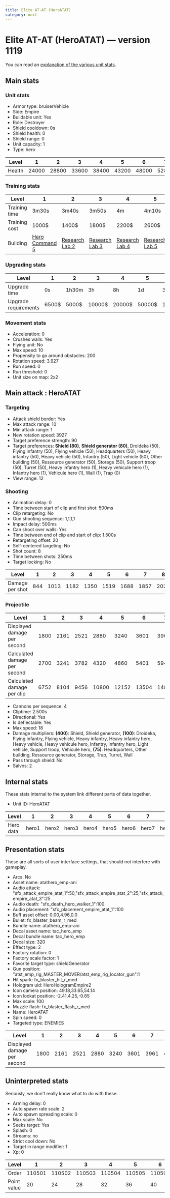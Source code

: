 ```yaml
---
title: Elite AT-AT (HeroATAT)
category: unit
---
```


# Elite AT-AT (HeroATAT) — version 1119

You can read an [explanation  of the various unit stats](unitexplained.md).

## Main stats

### Unit stats

  * Armor type: bruiserVehicle
  * Side: Empire
  * Buildable unit: Yes
  * Role: Destroyer
  * Shield cooldown: 0s
  * Shield health: 0
  * Shield range: 0
  * Unit capacity: 1
  * Type: hero

|Level |1    |2    |3    |4    |5    |6    |7    |8    |9    |10   |
|------|-----|-----|-----|-----|-----|-----|-----|-----|-----|-----|
|Health|24000|28800|33600|38400|43200|48000|52800|57600|62400|72000|


### Training stats

|Level        |1                                           |2                                      |3                                      |4                                      |5                                      |6                                      |7                                      |8                                      |9                                      |10                                      |
|-------------|--------------------------------------------|---------------------------------------|---------------------------------------|---------------------------------------|---------------------------------------|---------------------------------------|---------------------------------------|---------------------------------------|---------------------------------------|----------------------------------------|
|Training time|3m30s                                       |3m40s                                  |3m50s                                  |4m                                     |4m10s                                  |4m20s                                  |4m30s                                  |4m40s                                  |4m50s                                  |5m                                      |
|Training cost|1000$                                       |1400$                                  |1800$                                  |2200$                                  |2600$                                  |3000$                                  |3400$                                  |3800$                                  |4200$                                  |4600$                                   |
|Building     |[Hero Command 5](empireTacticalCommand.html)|[Research Lab 2](empireOffenseLab.html)|[Research Lab 3](empireOffenseLab.html)|[Research Lab 4](empireOffenseLab.html)|[Research Lab 5](empireOffenseLab.html)|[Research Lab 6](empireOffenseLab.html)|[Research Lab 7](empireOffenseLab.html)|[Research Lab 8](empireOffenseLab.html)|[Research Lab 9](empireOffenseLab.html)|[Research Lab 10](empireOffenseLab.html)|


### Upgrading stats

|Level               |1    |2    |3     |4     |5     |6      |7      |8      |9       |10      |
|--------------------|-----|-----|------|------|------|-------|-------|-------|--------|--------|
|Upgrade time        |0s   |1h30m|3h    |8h    |1d    |3d     |5d     |1w     |1w3d    |2w      |
|Upgrade requirements|6500$|5000$|10000$|20000$|50000$|135000$|225000$|450000$|1500000$|2500000$|


### Movement stats

  * Acceleration: 0
  * Crushes walls: Yes
  * Flying unit: No
  * Max speed: 10
  * Propensity to go around obstacles: 200
  * Rotation speed: 3.927
  * Run speed: 0
  * Run threshold: 0
  * Unit size on map: 2x2

## Main attack : HeroATAT

### Targeting

  * Attack shield border: Yes
  * Max attack range: 10
  * Min attack range: 1
  * New rotation speed: 3927
  * Target preference strength: 90
  * Target preferences: **Shield (80)**, **Shield generator (80)**, Droideka (50), Flying infantry (50), Flying vehicle (50), Headquarters (50), Heavy infantry (50), Heavy vehicle (50), Infantry (50), Light vehicle (50), Other building (50), Ressource generator (50), Storage (50), Support troop (50), Turret (50), Heavy infantry hero (1), Heavy vehicule hero (1), Infantry hero (1), Vehicule hero (1), Wall (1), Trap (0)
  * View range: 12

### Shooting

  * Animation delay: 0
  * Time between start of clip and first shot: 500ms
  * Clip retargeting: No
  * Gun shooting sequence: 1,1,1,1
  * Impact delay: 500ms
  * Can shoot over walls: Yes
  * Time between end of clip and start of clip: 1.500s
  * Retargeting offset: 20
  * Self-centered targeting: No
  * Shot count: 8
  * Time between shots: 250ms
  * Target locking: No

|Level          |1  |2   |3   |4   |5   |6   |7   |8   |9   |10  |
|---------------|---|----|----|----|----|----|----|----|----|----|
|Damage per shot|844|1013|1182|1350|1519|1688|1857|2025|2194|2532|


### Projectile

|Level                       |1   |2   |3   |4    |5    |6    |7    |8    |9    |10   |
|----------------------------|----|----|----|-----|-----|-----|-----|-----|-----|-----|
|Displayed damage per second |1800|2161|2521|2880 |3240 |3601 |3961 |4320 |4680 |5401 |
|Calculated damage per second|2700|3241|3782|4320 |4860 |5401 |5942 |6480 |7020 |8102 |
|Calculated damage per clip  |6752|8104|9456|10800|12152|13504|14856|16200|17552|20256|


  * Cannons per sequence: 4
  * Cliptime: 2.500s
  * Directional: Yes
  * Is deflectable: Yes
  * Max speed: 18
  * Damage multipliers: **(400)**: Shield, Shield generator, **(100)**: Droideka, Flying infantry, Flying vehicle, Heavy infantry, Heavy infantry hero, Heavy vehicle, Heavy vehicule hero, Infantry, Infantry hero, Light vehicle, Support troop, Vehicule hero, **(75)**: Headquarters, Other building, Ressource generator, Storage, Trap, Turret, Wall
  * Pass through shield: No
  * Salvos: 2

## Internal stats

These stats internal to the system link different parts of data together.

  * Unit ID: HeroATAT

|Level    |1    |2    |3    |4    |5    |6    |7    |8    |9    |10    |
|---------|-----|-----|-----|-----|-----|-----|-----|-----|-----|------|
|Hero data|hero1|hero2|hero3|hero4|hero5|hero6|hero7|hero8|hero9|hero10|


## Presentation stats

These are all sorts of user interface settings, that should not interfere with gameplay.

  * Arcs: No
  * Asset name: atathero_emp-ani
  * Audio attack: "sfx_attack_empire_atat_1":50,"sfx_attack_empire_atat_2":25,"sfx_attack_empire_atat_3":25
  * Audio death: "sfx_death_hero_walker_1":100
  * Audio placement: "sfx_placement_empire_atat_1":100
  * Buff asset offset: 0.00,4.96,0.0
  * Bullet: fx_blaster_beam_r_med
  * Bundle name: atathero_emp-ani
  * Decal asset name: tac_hero_emp
  * Decal bundle name: tac_hero_emp
  * Decal size: 320
  * Effect type: 2
  * Factory rotation: 0
  * Factory scale factor: 1
  * Favorite target type: shieldGenerator
  * Gun position: "atst_emp_rig_MASTER_MOVER/atst_emp_rig_locator_gun":1
  * Hit spark: fx_blaster_hit_r_med
  * Hologram uid: HeroHologramEmpire2
  * Icon camera position: 49.18,33.65,54.14
  * Icon lookat position: -2.41,4.25,-0.65
  * Max scale: 100
  * Muzzle flash: fx_blaster_flash_r_med
  * Name: HeroATAT
  * Spin speed: 0
  * Targeted type: ENEMIES

|Level                      |1   |2   |3   |4   |5   |6   |7   |8   |9   |10  |
|---------------------------|----|----|----|----|----|----|----|----|----|----|
|Displayed damage per second|1800|2161|2521|2880|3240|3601|3961|4320|4680|5401|


## Uninterpreted stats

Seriously, we don't really know what to do with these.

  * Arming delay: 0
  * Auto spawn rate scale: 2
  * Auto spawn spreading scale: 0
  * Max scale: No
  * Seeks target: Yes
  * Splash: 0
  * Streams: no
  * Strict cool down: No
  * Target in range modifier: 1
  * Xp: 0

|Level      |1     |2     |3     |4     |5     |6     |7     |8     |9     |10    |
|-----------|------|------|------|------|------|------|------|------|------|------|
|Order      |110501|110502|110503|110504|110505|110506|110507|110508|110509|110510|
|Point value|20    |24    |28    |32    |36    |40    |44    |48    |52    |60    |


